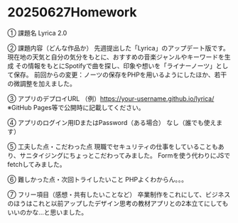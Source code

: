 # 20250627Homework

① 課題名
Lyrica 2.0

② 課題内容（どんな作品か）
先週提出した「Lyrica」のアップデート版です。
現在地の天気と自分の気分をもとに、おすすめの音楽ジャンルやキーワードを生成 その情報をもとにSpotifyで曲を探し、印象や想いを「ライナーノーツ」として保存。
前回からの変更：ノーツの保存をPHPを用いるようにしたほか、若干の微調整を加えました。

③ アプリのデプロイURL
（例）https://your-username.github.io/lyrica/ ※GitHub Pages等で公開時に記載してください。

④ アプリのログイン用IDまたはPassword（ある場合）
なし（誰でも使えます）

⑤ 工夫した点・こだわった点
現職でセキュリティの仕事をしていることもあり、サニタイジングにちょっとこだわってみました。
Formを使う代わりにJSでfetchしてみました。

⑥ 難しかった点・次回トライしたいこと
PHPよくわからん。。。

⑦ フリー項目（感想・共有したいことなど）
卒業制作をこれにして、ビジネスのほうはこれと以前アップしたデザイン思考の教材アプリとの2本立てにしてもいいのかな…と思いました。

